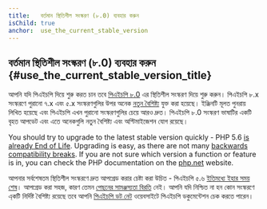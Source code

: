 ```yaml
---
title:   বর্তমান স্থিতিশীল সংস্করণ (৮.0) ব্যবহার করুন
isChild: true
anchor:  use_the_current_stable_version
---
```


## বর্তমান স্থিতিশীল সংস্করণ (৮.0) ব্যবহার করুন {#use_the_current_stable_version_title}

আপনি যদি পিএইচপি দিয়ে শুরু করত চান তবে [পিএইচপি ৮.0][php-release] এর স্থিতিশীল সংস্করণ দিয়ে শুরু করুন। পিএইচপি ৮.x সংস্করণে পুরানো ৭.x এবং ৫.x সংস্করণগুলির উপর অনেক [নতুন বৈশিষ্ট্য](#language_highlights) যুক্ত করা হয়েছে। ইঞ্জিনটি মূলত পুনরায় লিখিত হয়েছে এবং পিএইচপি এখন পুরানো সংস্করণগুলির চেয়ে আরও দ্রুত। পিএইচপি ৮.0 সংস্করণ ভাষাটির একটি বৃহত আপডেট এবং এতে অনেকগুলি নতুন বৈশিষ্ট্য এবং অপ্টিমাইজেশন যোগ রয়েছে। 

You should try to upgrade to the latest stable version quickly - PHP 5.6 [is already End of Life](http://php.net/supported-versions.php). Upgrading is easy, as there are not many [backwards compatibility breaks][php-bc]. If you are not sure which version a function or feature is in, you can check the PHP documentation on the [php.net][php-docs] website.

আপনার সর্বশেষতম স্থিতিশীল সংস্করণে দ্রুত আপগ্রেড করার চেষ্টা করা উচিত - পিএইচপি ৫.৬ [ইতিমধ্যে ইহার সময় শেষ](http://php.net/supported-versions.php)। আপগ্রেড করা সহজ, কারণ তেমন [পেছনের সামঞ্জস্যতা বিরতি][php-bc] নেই। আপনি যদি নিশ্চিত না হন কোন সংস্করণে এ্কটি নির্দিষ্ট বৈশিষ্ট্য রয়েছে তবে আপনি [পিএইচপি ডট নেট][php-docs] ওয়েবসাইটে পিএইচপি ডকুমেন্টেশন চেক করতে পারেন। 

[php-release]: http://php.net/downloads.php
[php-docs]: http://php.net/manual/
[php-bc]: http://php.net/manual/migration80.incompatible.php
